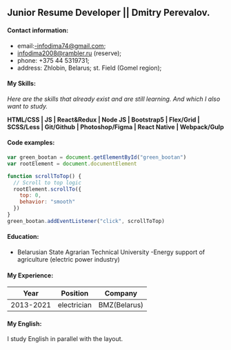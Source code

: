 ## Junior Resume Developer || Dmitry Perevalov.

#### Contact information:
- email:-infodima74@gmail.com;
- infodima2008@rambler.ru (reserve);
 - phone: +375 44 5319731; 
 - address: Zhlobin, Belarus; st. Field (Gomel region);


#### My Skills:

_Here are the skills that already exist and are still learning. And which I also want to study._

**HTML/CSS | JS | React&Redux | Node JS | Bootstrap5 | Flex/Grid | SCSS/Less | Git/Github | Photoshop/Figma | React Native | Webpack/Gulp**

#### Code examples:
```js
var green_bootan = document.getElementById("green_bootan")
var rootElement = document.documentElement

function scrollToTop() {
  // Scroll to top logic
  rootElement.scrollTo({
    top: 0,
    behavior: "smooth"
  })
}
green_bootan.addEventListener("click", scrollToTop)
```
#### Education:
+ Belarusian State Agrarian Technical University
     -Energy support of agriculture (electric power industry)


#### My Experience:

| Year      | Position       | Company                       |
| --------- | -------------- | ----------------------------- |
| 2013-2021 | electrician    | BMZ(Belarus)                  |

#### My English:

I study English in parallel with the layout.





